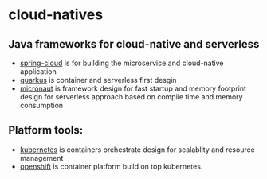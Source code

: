 # cloud-natives

## Java frameworks for cloud-native and serverless

* [spring-cloud](https://spring.io/projects/spring-cloud) is for building the microservice and cloud-native application
* [quarkus](https://quarkus.io/) is container and serverless first desgin
* [micronaut](https://micronaut.io/) is framework design for fast startup and memory footprint design for serverless approach based on compile time and memory consumption

## Platform tools:
* [kubernetes](https://kubernetes.io/) is containers orchestrate design for scalablity and resource management
* [openshift](https://www.openshift.com/l) is container platform build on top kubernetes.
